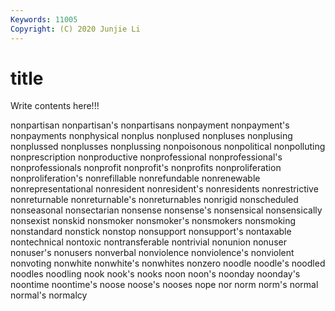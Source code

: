 ```yaml
---
Keywords: 11005
Copyright: (C) 2020 Junjie Li
---
```


# title

Write contents here!!!
 
nonpartisan 
nonpartisan's 
nonpartisans 
nonpayment 
nonpayment's 
nonpayments
nonphysical 
nonplus 
nonplused 
nonpluses 
nonplusing 
nonplussed 
nonplusses 
nonplussing 
nonpoisonous 
nonpolitical
nonpolluting 
nonprescription 
nonproductive 
nonprofessional 
nonprofessional's 
nonprofessionals 
nonprofit 
nonprofit's 
nonprofits 
nonproliferation
nonproliferation's 
nonrefillable 
nonrefundable 
nonrenewable 
nonrepresentational 
nonresident 
nonresident's 
nonresidents 
nonrestrictive 
nonreturnable
nonreturnable's 
nonreturnables 
nonrigid 
nonscheduled 
nonseasonal 
nonsectarian 
nonsense 
nonsense's 
nonsensical 
nonsensically
nonsexist 
nonskid 
nonsmoker 
nonsmoker's 
nonsmokers 
nonsmoking 
nonstandard 
nonstick 
nonstop 
nonsupport
nonsupport's 
nontaxable 
nontechnical 
nontoxic 
nontransferable 
nontrivial 
nonunion 
nonuser 
nonuser's 
nonusers
nonverbal 
nonviolence 
nonviolence's 
nonviolent 
nonvoting 
nonwhite 
nonwhite's 
nonwhites 
nonzero 
noodle
noodle's 
noodled 
noodles 
noodling 
nook 
nook's 
nooks 
noon 
noon's 
noonday
noonday's 
noontime 
noontime's 
noose 
noose's 
nooses 
nope 
nor 
norm 
norm's
normal 
normal's 
normalcy 
